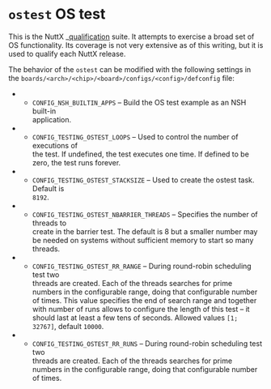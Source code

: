 # `ostest` OS test

This is the NuttX \_[qualification]() suite. It attempts to exercise a
broad set of OS functionality. Its coverage is not very extensive as of
this writing, but it is used to qualify each NuttX release.

The behavior of the `ostest` can be modified with the following settings
in the `boards/<arch>/<chip>/<board>/configs/<config>/defconfig` file:

  -   - `CONFIG_NSH_BUILTIN_APPS` – Build the OS test example as an NSH
        built-in  
        application.

  -   - `CONFIG_TESTING_OSTEST_LOOPS` – Used to control the number of
        executions of  
        the test. If undefined, the test executes one time. If defined
        to be zero, the test runs forever.

  -   - `CONFIG_TESTING_OSTEST_STACKSIZE` – Used to create the ostest
        task. Default is  
        `8192`.

  -   - `CONFIG_TESTING_OSTEST_NBARRIER_THREADS` – Specifies the number
        of threads to  
        create in the barrier test. The default is 8 but a smaller
        number may be needed on systems without sufficient memory to
        start so many threads.

  -   - `CONFIG_TESTING_OSTEST_RR_RANGE` – During round-robin scheduling
        test two  
        threads are created. Each of the threads searches for prime
        numbers in the configurable range, doing that configurable
        number of times. This value specifies the end of search range
        and together with number of runs allows to configure the length
        of this test – it should last at least a few tens of seconds.
        Allowed values `[1; 32767]`, default `10000`.

  -   - `CONFIG_TESTING_OSTEST_RR_RUNS` – During round-robin scheduling
        test two  
        threads are created. Each of the threads searches for prime
        numbers in the configurable range, doing that configurable
        number of times.
